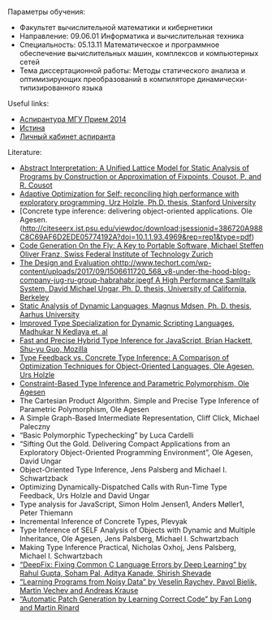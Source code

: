 Параметры обучения:
* Факультет вычислительной математики и кибернетики
* Направление: 09.06.01 Информатика и вычислительная техника
* Специальность: 05.13.11 Математическое и программное обеспечение вычислительных машин, комплексов и компьютерных сетей
* Тема диссертационной работы: Методы статического анализа и оптимизирующих преобразований в компиляторе динамически-типизированного языка

Useful links:
* [Аспирантура МГУ Прием 2014](https://cs.msu.ru/node/2192)
* [Истина](https://istina.msu.ru/home/)
* [Личный кабинет аспиранта](https://istina.msu.ru/oc_aspirant/)

Literature:
* [Abstract Interpretation: A Unified Lattice Model for Static Analysis of Programs by Construction or Approximation of Fixpoints, Cousot, P. and R. Cousot](https://courses.cs.washington.edu/courses/cse503/10wi/readings/p238-cousot.pdf)
* [Adaptive Optimization for Self: reconciling high performance with exploratory programming, Urz Holzle, Ph.D. thesis,  Stanford University](http://hoelzle.org/publications/urs-thesis.pdf)
* [Concrete type inference: delivering object-oriented applications. Ole Agesen. (http://citeseerx.ist.psu.edu/viewdoc/download;jsessionid=386720A988C8C69AF6D2EDE05774192A?doi=10.1.1.93.4969&rep=rep1&type=pdf)
* [Code Generation On the Fly: A Key to Portable Software, Michael Steffen Oliver Franz, Swiss Federal Institute of Technology Zurich](https://pdfs.semanticscholar.org/6acf/85e7e8eab7c9089ca1ff24531c341168f93c.pdf)
* [The Design and Evaluation ohttp://www.techort.com/wp-content/uploads/2017/09/1506611720_568_v8-under-the-hood-blog-company-jug-ru-group-habrahabr.jpegf A High Performance Samlltalk System, David Michael Ungar, Ph. D. thesis, University of California, Berkeley](http://digitalassets.lib.berkeley.edu/techreports/ucb/text/CSD-86-287.pdf)
* [Static Analysis of Dynamic Languages, Magnus Mdsen, Ph. D. thesis, Aarhus University](https://pure.au.dk/ws/files/85299449/Thesis.pdf)
* [Improved Type Specialization for Dynamic Scripting Languages, Madhukar N Kedlaya et. al](http://www.cs.ucsb.edu/~benh/research/papers/kedlaya13improved.pdf)
* [Fast and Precise Hybrid Type Inference for JavaScript, Brian Hackett, Shu-yu Guo, Mozilla](http://rfrn.org/~shu/drafts/ti.pdf)
* [Type Feedback vs. Concrete Type Inference: A Comparison of Optimization Techniques for Object-Oriented Languages, Ole Agesen, Urs Holzle](https://www.cs.ucsb.edu/~urs/oocsb/papers/oopsla95-tf.pdf)
* [Constraint-Based Type Inference and Parametric Polymorphism, Ole Agesen](http://www.cs.berkeley.edu/~fateman/264/papers/sas94.pdf)
* The Cartesian Product Algorithm. Simple and Precise Type Inference of Parametric Polymorphism, Ole Agesen
* A Simple Graph-Based Intermediate Representation, Cliff Click, Michael Paleczny
* “Basic Polymorphic Typechecking” by Luca Cardelli
* “Sifting Out the Gold. Delivering Compact Applications from an Exploratory Object-Oriented Programming Environment”, Ole Agesen, David Ungar
* Object-Oriented Type Inference, Jens Palsberg and Michael I. Schwartzback
* Optimizing Dynamically-Dispatched Calls with Run-Time Type Feedback, Urs Holzle and David Ungar
* Type analysis for JavaScript, Simon Holm Jensen1, Anders Møller1, Peter Thiemann
* Incremental Inference of Concrete Types, Plevyak
* Type Inference of SELF Analysis of Objects with Dynamic and Multiple Inheritance, Ole Agesen, Jens Palsberg, Michael I. Schwartzbach
* Making Type Inference Practical, Nicholas Oxhoj, Jens Palsberg, Michael I. Schwartzbach
* [“DeepFix: Fixing Common C Language Errors by Deep Learning” by Rahul Gupta, Soham Pal, Aditya Kanade, Shirish Shevade](http://confluence.rnd.samsung.ru/download/attachments/22380713/aaai17.pdf?version=1&modificationDate=1499850966000&api=v2)
* [“Learning Programs from Noisy Data” by Veselin Raychev, Pavol Bielik, Martin Vechev and Andreas Krause](http://confluence.rnd.samsung.ru/download/attachments/22380713/p761-raychev.pdf?version=1&modificationDate=1501751291000&api=v2)
* [“Automatic Patch Generation by Learning Correct Code” by Fan Long and Martin Rinard](http://confluence.rnd.samsung.ru/download/attachments/22380713/prophet-popl16.pdf?version=1&modificationDate=1499438828000&api=v2)

